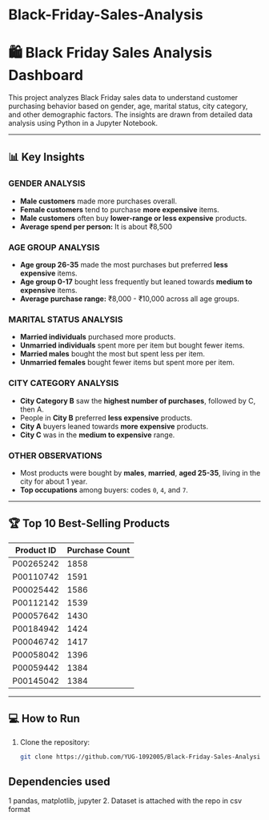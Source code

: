 # Black-Friday-Sales-Analysis

# 🛍️ Black Friday Sales Analysis Dashboard

This project analyzes Black Friday sales data to understand customer purchasing behavior based on gender, age, marital status, city category, and other demographic factors. The insights are drawn from detailed data analysis using Python in a Jupyter Notebook.

---

## 📊 Key Insights

### GENDER ANALYSIS
- **Male customers** made more purchases overall.
- **Female customers** tend to purchase **more expensive** items.
- **Male customers** often buy **lower-range or less expensive** products.
- **Average spend per person:** It is about ₹8,500

### AGE GROUP ANALYSIS
- **Age group 26-35** made the most purchases but preferred **less expensive** items.
- **Age group 0-17** bought less frequently but leaned towards **medium to expensive** items.
- **Average purchase range:** ₹8,000 - ₹10,000 across all age groups.

### MARITAL STATUS ANALYSIS
- **Married individuals** purchased more products.
- **Unmarried individuals** spent more per item but bought fewer items.
- **Married males** bought the most but spent less per item.
- **Unmarried females** bought fewer items but spent more per item.

### CITY CATEGORY ANALYSIS
- **City Category B** saw the **highest number of purchases**, followed by C, then A.
- People in **City B** preferred **less expensive** products.
- **City A** buyers leaned towards **more expensive** products.
- **City C** was in the **medium to expensive** range.

### OTHER OBSERVATIONS
- Most products were bought by **males**, **married**, **aged 25-35**, living in the city for about 1 year.
- **Top occupations** among buyers: codes `0`, `4`, and `7`.

---

## 🏆 Top 10 Best-Selling Products

| Product ID  | Purchase Count |
|-------------|------------------------|
| P00265242   | 1858                   |
| P00110742   | 1591                   |
| P00025442   | 1586                   |
| P00112142   | 1539                   |
| P00057642   | 1430                   |
| P00184942   | 1424                   |
| P00046742   | 1417                   |
| P00058042   | 1396                   |
| P00059442   | 1384                   |
| P00145042   | 1384                   |

---

## 💻 How to Run

1. Clone the repository:
   ```bash
   git clone https://github.com/YUG-1092005/Black-Friday-Sales-Analysis.git

## Dependencies used
1 pandas, matplotlib, jupyter
2. Dataset is attached with the repo in csv format
